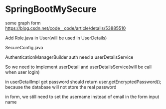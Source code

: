 # SpringBootMySecure

some graph form https://blog.csdn.net/code__code/article/details/53885510

Add Role.java in User(will be used in UserDetails)


SecureConfig.java

AuthenticationManagerBuilder auth need a userDetailsService

So we need to implement userDetail and userDetailsService(will be call when user login)

in userDetailImpl get password should return user.getEncryptedPassword(); because the database will not store the real password

in form, we still need to set the username instead of email in the form input name
 <!-- userdetails secure will get form username from html request, even you load email in userserviceIMPL -->
